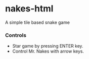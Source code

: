 # nakes-html
A simple tile based snake game

### Controls

* Star game by pressing ENTER key.
* Control Mr. Nakes with arrow keys.
